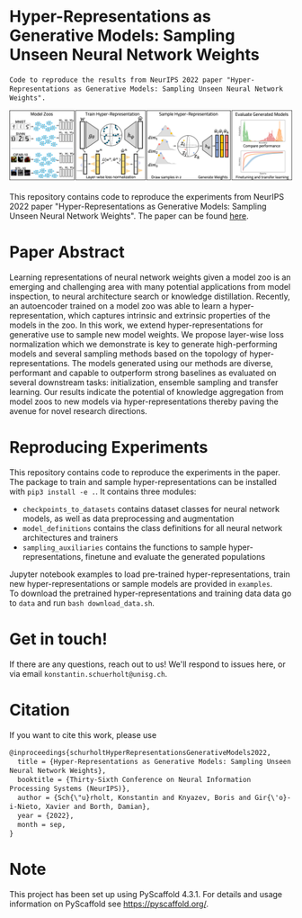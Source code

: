 Hyper-Representations as Generative Models: Sampling Unseen Neural Network Weights
=============================================


    Code to reproduce the results from NeurIPS 2022 paper "Hyper-Representations as Generative Models: Sampling Unseen Neural Network Weights".


![Schematic overview over generative hyper-representations:](assets/schematic.png "Schematic overview of Generative Hyper-Representations")


This repository contains code to reproduce the experiments from NeurIPS 2022 paper "Hyper-Representations as Generative Models: Sampling Unseen Neural Network Weights". The paper can be found [here](https://arxiv.org/abs/2209.14733).


Paper Abstract
====
Learning representations of neural network weights given a model zoo is an emerging and challenging area with many potential applications from model inspection, to neural architecture search or knowledge distillation. Recently, an autoencoder trained on a model zoo was able to learn a hyper-representation, which captures intrinsic and extrinsic properties of the models in the zoo. In this work, we extend hyper-representations for generative use to sample new model weights. We propose layer-wise loss normalization which we demonstrate is key to generate high-performing models and several sampling methods based on the topology of hyper-representations. The models generated using our methods are diverse, performant and capable to outperform strong baselines as evaluated on several downstream tasks: initialization, ensemble sampling and transfer learning. Our results indicate the potential of knowledge aggregation from model zoos to new models via hyper-representations thereby paving the avenue for novel research directions. 


Reproducing Experiments
====
This repository contains code to reproduce the experiments in the paper. The package to train and sample hyper-representations can be installed with `pip3 install -e .`. It contains three modules:  
- `checkpoints_to_datasets` contains dataset classes for neural network models, as well as data preprocessing and augmentation  
- `model_definitions` contains the class definitions for all neural network architectures and trainers  
- `sampling_auxiliaries` contains the functions to sample hyper-representations, finetune and evaluate the generated populations  
  
Jupyter notebook examples to load pre-trained hyper-representations, train new hyper-representations or sample models are provided in `examples`.  
To download the pretrained hyper-representations and training data data go to `data` and run `bash download_data.sh`.


Get in touch!
====
If there are any questions, reach out to us! We'll respond to issues here, or via email `konstantin.schuerholt@unisg.ch`. 

Citation
====
If you want to cite this work, please use 
```
@inproceedings{schurholtHyperRepresentationsGenerativeModels2022,
  title = {Hyper-Representations as Generative Models: Sampling Unseen Neural Network Weights},
  booktitle = {Thirty-Sixth Conference on Neural Information Processing Systems (NeurIPS)},
  author = {Sch{\"u}rholt, Konstantin and Knyazev, Boris and Gir{\'o}-i-Nieto, Xavier and Borth, Damian},
  year = {2022},
  month = sep,
}
```

Note
====

This project has been set up using PyScaffold 4.3.1. For details and usage
information on PyScaffold see https://pyscaffold.org/.
